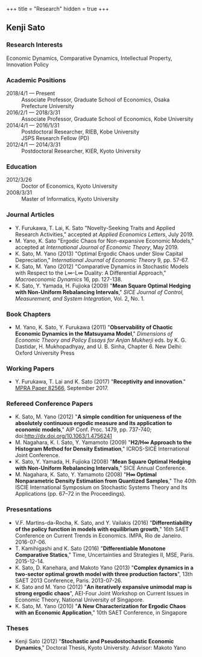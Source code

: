 +++
title = "Research"
hidden = true
+++

## Kenji Sato

### Research Interests

Economic Dynamics, Comparative Dynamics, Intellectual Property, 
Innovation Policy 

### Academic Positions

<dt>2018/4/1 &mdash; Present</dt>
<dd>Associate Professor, Graduate School of Economics, Osaka Prefecture University</dd>
<dt>2016/2/1 &mdash; 2018/3/31</dt>
<dd>Associate Professor, Graduate School of Economics, Kobe University</dd>
<dt>2014/4/1 &mdash; 2016/1/31</dt>
<dd>Postdoctoral Researcher, RIEB, Kobe University</dd>
<dd>JSPS Research Fellow (PD)</dd>
<dt>2012/4/1 &mdash; 2014/3/31</dt>
<dd>Postdoctoral Researcher, KIER, Kyoto University</dd>

### Education
<dl>
<dt>2012/3/26</dt><dd>Doctor of Economics, Kyoto University</dd>
<dt>2008/3/31</dt><dd>Master of Informatics, Kyoto University</dd>
</dl>


### Journal Articles

- Y. Furukawa, T. Lai, K. Sato "Novelty-Seeking Traits and Applied Research Activities," accepted at <em>Applied Economics Letters</em>, July 2019. 
- M. Yano, K. Sato "Ergodic Chaos for Non-expansive Economic Models," accepted at <em>International Journal of Economic Theory</em>, May 2019.
- K. Sato, M. Yano (2013) "Optimal Ergodic Chaos under Slow Capital Depreciation," <em>International Journal of Economic Theory</em> 9, pp. 57-67.
- K. Sato, M. Yano (2012) "Comparative Dynamics in Stochastic Models with Respect to the L∞-L∞ Duality: A Differential Approach," <em>Macroeconomic Dynamics</em> 16, pp. 127-138.
- K. Sato, Y. Yamada, H. Fujioka (2009) "<strong>Mean Square Optimal Hedging with Non-Uniform Rebalancing Intervals</strong>," <em>SICE Journal of Control, Measurement, and System Integration</em>, Vol. 2, No. 1.

### Book Chapters

- M. Yano, K. Sato, Y. Furukawa (2011) "<strong>Observability of Chaotic Economic Dynamics in the Matsuyama Model</strong>," <em>Dimensions of Economic Theory and Policy Essays for Anjan Mukherji</em> eds. by K. G. Dastidar, H. Mukhopadhyay, and U. B. Sinha, Chapter 6. New Delhi: Oxford University Press

### Working Papers

- Y. Furukawa, T. Lai and K. Sato (2017) "**Receptivity and innovation**." [MPRA Paper 82566](https://mpra.ub.uni-muenchen.de/82566/), September 2017.

### Refereed Conference Papers

- K. Sato, M. Yano (2012) "<strong>A simple condition for uniqueness of the absolutely continuous ergodic measure and its application to economic models</strong>," AIP Conf. Proc. 1479, pp. 737-740; doi:<a href="http://dx.doi.org/10.1063/1.4756241">http://dx.doi.org/10.1063/1.4756241</a>
- M. Nagahara, K. I. Sato, Y. Yamamoto (2009) "<strong><span class="eng">H2/H∞</span>&nbsp;Approach to the Histogram Method for Density Estimation</strong>," ICROS-SICE International Joint Conference.
- K. Sato, Y. Yamada, H. Fujioka (2008) "<strong>Mean Square Optimal Hedging with Non-Uniform Rebalancing Intervals</strong>," SICE Annual Conference.
- M. Nagahara, K. Sato, Y. Yamamoto (2008) "<strong><span class="eng">H∞</span>&nbsp;Optimal Nonparametric Density Estimation from Quantized Samples</strong>," The 40th ISCIE International Symposium on Stochastic Systems Theory and Its Applications (pp. 67–72 in the Proceedings).

### Presesntations

- V.F. Martins-da-Rocha, K. Sato, and Y. Vailakis (2016) "<strong>Differentiability of the policy function in models with equilibrium growth</strong>," 16th SAET Conference on Current Trends in Economics. IMPA, Rio de Janeiro. 2016-07-06.
- T. Kamihigashi and K. Sato (2016) "<strong>Differentiable Monotone Comparative Statics</strong>," Time, Uncertainties and Strategies II, MSE, Paris. 2015-12-14.
- K. Sato, D. Kanehara, and Makoto Yano (2013) "<strong>Complex dynamics in a two-sector optimal growth model with three production factors</strong>", 13th SAET 2013 Conference, Paris. 2013-07-26.
- K. Sato and M. Yano (2012) "<strong>An iteratively expansive unimodal map is strong ergodic chaos</strong>", AEI-Four Joint Workshop on Current Issues in Economic Theory, National University of Singapore.
- K. Sato, M. Yano (2010) "<strong>A New Characterization for Ergodic Chaos with an Economic Application</strong>," 10th SAET Conference, in Singapore

### Theses

- Kenji Sato (2012) "<strong>Stochastic and Pseudostochastic Economic Dynamics</strong>," Doctoral Thesis, Kyoto University. Advisor: Makoto Yano
